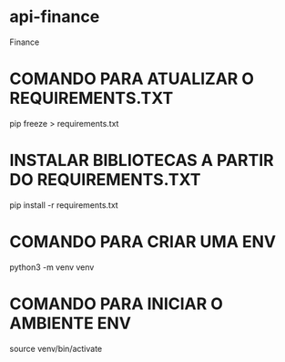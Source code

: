 # api-finance
Finance

# COMANDO PARA ATUALIZAR O REQUIREMENTS.TXT
pip freeze > requirements.txt

# INSTALAR BIBLIOTECAS A PARTIR DO REQUIREMENTS.TXT
pip install -r requirements.txt

# COMANDO PARA CRIAR UMA ENV
python3 -m venv venv

# COMANDO PARA INICIAR O AMBIENTE ENV
source venv/bin/activate

